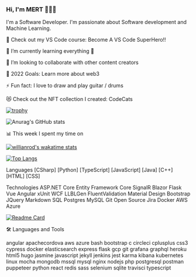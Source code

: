 ### Hi, I'm MERT 👨🏻‍💻

I'm a Software Developer. I'm passionate about Software development and Machine Learning.

🔭 Check out my VS Code course: Become A VS Code SuperHero!!

🌱 I’m currently learning everything 🤣

👯 I’m looking to collaborate with other content creators

🥅 2022 Goals: Learn more about web3

⚡ Fun fact: I love to draw and play guitar / drums

😻 Check out the NFT collection I created: CodeCats

[![trophy](https://github-profile-trophy.vercel.app/?username=mertdurukan)](https://github.com/ryo-ma/github-profile-trophy)

![Anurag's GitHub stats](https://github-readme-stats.vercel.app/api?username=mertdurukan&theme=dark&show_icons=true)

📊  This week I spent my time on

[![willianrod's wakatime stats](https://github-readme-stats.vercel.app/api/wakatime?username=willianrod)](https://github.com/anuraghazra/github-readme-stats)

[![Top Langs](https://github-readme-stats.vercel.app/api/top-langs/?username=mrdurukan&langs_count=5)](https://github.com/anuraghazra/github-readme-stats)




Languages
[CSharp] [Python] [TypeScript] [JavaScript] [Java] [C++] [HTML] [CSS]


Technologies
ASP.NET Core Entity Framework Core SignalR Blazor Flask Vue Angular xUnit WCF LLBLGen FluentValidation Material Design Bootstrap JQuery Markdown SQL Postgres MySQL Git Open Source Jira Docker AWS Azure

[![Readme Card](https://github-readme-stats.vercel.app/api/pin/?username=mertdurukan&repo=Card_Distribution_Console_App)](https://github.com/anuraghazra/github-readme-stats)



🛠️  Languages and Tools

angular apachecordova aws azure bash bootstrap c circleci cplusplus css3 cypress docker elasticsearch express flask gcp git grafana graphql heroku html5 hugo jasmine javascript jekyll jenkins jest karma kibana kubernetes linux mocha mongodb mssql mysql nginx nodejs php postgresql postman puppeteer python react redis sass selenium sqlite travisci typescript
